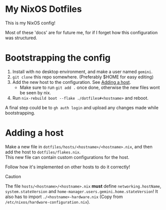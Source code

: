# My NixOS Dotfiles
This is my NixOS config!

Most of these 'docs' are for future me, for if I forget how this configuration was structured.

# Bootstrapping the config
1. Install with no desktop environment, and make a user named `gemini`.
2. `git clone` this repo somewhere. (Preferably $HOME for easy editing)
3. Add the new host to the configuration. See [Adding a host](#adding-a-host).
   - Make sure to run `git add .` once done, otherwise the new files wont be seen by nix.
4. Run `nix-rebuild boot --flake ./dotfiles#<hostname>` and reboot.

A final step could be to `gh auth login` and upload any changes made while bootstrapping.

# Adding a host
Make a new file in `dotfiles/hosts/<hostname>/<hostname>.nix`, and then add the host to `dotfiles/flakes.nix`. \
This new file can contain custom configurations for the host.

Follow how it's implemented on other hosts to do it correctly!

> [!CAUTION]
> The file `hosts/<hostname>/<hostname>.nix` **must** define `networking.hostName`, `system.stateVersion` and `home-manager.users.gemini.home.stateVersion`!
> It also has to import `./<hostname>-hardware.nix` (Copy from `/etc/nixos/hardware-configuration.nix`).
